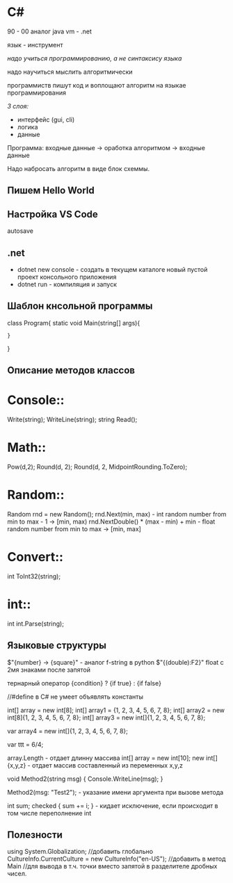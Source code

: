 # C#

90 - 00 аналог java vm - .net

язык - инструмент

*надо учиться программированию, а не синтаксису языка*

надо научиться мыслить алгоритмически

программиств пишут код и воплощают алгоритм на языкае программирования


_3 слоя:_
* интерфейс (gui, cli)
* логика
* данные

Программа: входные данные -> оработка алгоритмом -> входные данные

Надо набросать алгоритм в виде блок схеммы.

## Пишем Hello World


## Настройка VS Code

autosave

## .net
 
* dotnet new console - создать в текущем каталоге новый пустой проект консольного приложения
* dotnet run - компиляция и запуск

## Шаблон кнсольной программы

class Program{
    static void Main(string[] args){

    }
}

## Описание методов классов

# Console::
Write(string);
WriteLine(string);
string Read();

# Math::

Pow(d,2);
Round(d, 2);
Round(d, 2, MidpointRounding.ToZero);

# Random::

Random rnd = new Random();
rnd.Next(min, max) - int random number from min to max - 1 -> [min, max)
rnd.NextDouble() * (max - min) + min - float random number from min to max -> [min, max]

# Convert::

int ToInt32(string);

# int::

int int.Parse(string);


## Языковые структуры

$"{number} -> {square}" - аналог f-string в python
$"{(double):F2}" float с 2мя знаками после запятой

тернарный оператор {condition} ? {if true} : {if false}

//#define в C# не умеет объявлять константы

int[] array = new int[8];
int[] array1 = {1, 2, 3, 4, 5, 6, 7, 8};
int[] array2 = new int[8]{1, 2, 3, 4, 5, 6, 7, 8};
int[] array3 = new int[]{1, 2, 3, 4, 5, 6, 7, 8};

var array4 = new int[]{1, 2, 3, 4, 5, 6, 7, 8};

var ttt = 6/4;

array.Length - отдает длинну массива
int[] array = new int[10];
new int[]{x,y,z} - отдает массив составленный из переменных x,y,z

void Method2(string msg)
{
    Console.WriteLine(msg);
}

Method2(msg: "Test2"); - указание имени аргумента при вызове метода

int sum;
checked
{
    sum += i;
} - кидает исключение, если происходит в том числе переполнение int

## Полезности

using System.Globalization; //добавить глобально
CultureInfo.CurrentCulture = new CultureInfo("en-US");  //добавить в метод Main
//для вывода в т.ч. точки вместо запятой в разделителе дробных чисел.

